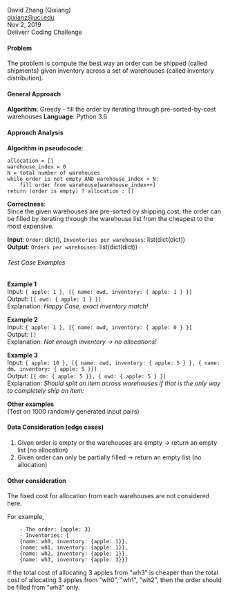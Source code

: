 David Zhang (Qixiang)  
qixianz@uci.edu  
Nov 2, 2019  
Deliverr Coding Challenge

#### Problem
The problem is compute the best way an order can be shipped (called shipments) given inventory across a set of warehouses (called inventory distribution).

#### General Approach
**Algorithm**: Greedy - fill the order by iterating through pre-sorted-by-cost warehouses
**Language**: Python 3.6

#### Approach Analysis
**Algorithm in pseudocode**:  
```{r, tidy=FALSE, eval=FALSE, highlight=FALSE}
allocation = []
warehouse_index = 0
N = total number of warehouses
while order is not empty AND warehouse_index < N:
    fill order from warehouse[warehouse_index++]
return (order is empty) ? allocation : []
```
**Correctness**:  
Since the given warehouses are pre-sorted by shipping cost, the order can be filled by iterating through the warehouse list from the cheapest to the most expensive.  

**Input**: `Order`: dict(), `Inventories per warehouses`: list(dict(dict))  
**Output**: `Orders per warehouses`: list(dict(dict))  

###### Test Case Examples  
**Example 1**  
Input: ```{ apple: 1 }, [{ name: owd, inventory: { apple: 1 } }]```  
Output: ```[{ owd: { apple: 1 } }]```   
Explanation: *Happy Case, exact inventory match!*  

**Example 2**  
Input: ```{ apple: 1 }, [{ name: owd, inventory: { apple: 0 } }]```    
Output: ```[]```  
Explanation: *Not enough inventory -> no allocations!*  

**Example 3**   
Input: ```{ apple: 10 }, [{ name: owd, inventory: { apple: 5 } }, { name: dm, inventory: { apple: 5 }}]```  
Output: ```[{ dm: { apple: 5 }}, { owd: { apple: 5 } }]```  
Explanation: *Should split an item across warehouses if that is the only way to completely ship an item:*

**Other examples**  
(Test on 1000 randomly generated input pairs)


#### Data Consideration (edge cases)
1. Given order is empty or the warehouses are empty -> return an empty list (no allocation)
2. Given order can only be partially filled -> return an empty list (no allocation)

#### Other consideration
The fixed cost for allocation from each warehouses are not considered here.  

For example,

```
    - The order: {apple: 3}
    - Inventories: [
    {name: wh0, inventory: {apple: 1}},
    {name: wh1, inventory: {apple: 1}},
    {name: wh2, inventory: {apple: 1}},
    {name: wh3, inventory: {apple: 3}}]
```
If the total cost of allocating 3 apples from "wh3" is cheaper than the total cost of allocating 3 apples from "wh0", "wh1", "wh2", then the order should be filled from "wh3" only.
